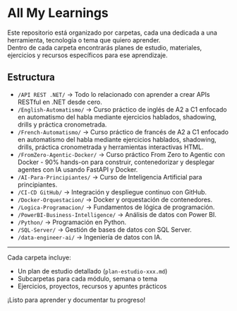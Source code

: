 # All My Learnings

Este repositorio está organizado por carpetas, cada una dedicada a una herramienta, tecnología o tema que quiero aprender.  
Dentro de cada carpeta encontrarás planes de estudio, materiales, ejercicios y recursos específicos para ese aprendizaje.

## Estructura

- `/API REST .NET/` → Todo lo relacionado con aprender a crear APIs RESTful en .NET desde cero.
- `/English-Automatismo/` → Curso práctico de inglés de A2 a C1 enfocado en automatismo del habla mediante ejercicios hablados, shadowing, drills y práctica cronometrada.
- `/French-Automatismo/` → Curso práctico de francés de A2 a C1 enfocado en automatismo del habla mediante ejercicios hablados, shadowing, drills, práctica cronometrada y herramientas interactivas HTML.
- `/FromZero-Agentic-Docker/` → Curso práctico From Zero to Agentic con Docker - 90% hands-on para construir, contenedorizar y desplegar agentes con IA usando FastAPI y Docker.
- `/AI-Para-Principiantes/` → Curso de Inteligencia Artificial para principiantes.
- `/CI-CD GitHub/` → Integración y despliegue continuo con GitHub.
- `/Docker-Orquestacion/` → Docker y orquestación de contenedores.
- `/Logica-Programacion/` → Fundamentos de lógica de programación.
- `/PowerBI-Business-Intelligence/` → Análisis de datos con Power BI.
- `/Python/` → Programación en Python.
- `/SQL-Server/` → Gestión de bases de datos con SQL Server.
- `/data-engineer-ai/` → Ingeniería de datos con IA.

---

Cada carpeta incluye:
- Un plan de estudio detallado (`plan-estudio-xxx.md`)
- Subcarpetas para cada módulo, semana o tema
- Ejercicios, proyectos, recursos y apuntes prácticos

¡Listo para aprender y documentar tu progreso!

